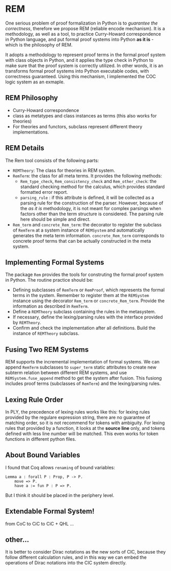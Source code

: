 # REM

One serious problem of proof formalization in Python is to *guarantee the correctness*, therefore we propose REM (reliable encode mechanism). It is a methodology, as well as a tool, to practice Curry-Howard correspondence in Python language, and put formal proof systems into Python **as it is** - which is the philosophy of REM. 

It adopts a methodology to represent proof terms in the formal proof system with class objects in Python, and it applies the type check in Python to make sure that the proof system is correctly utilized. In other words, it is an transforms formal proof systems into Python executable codes, with correctness guaranteed. Using this mechanism, I implemented the COC logic system as an exmaple.

## REM Philosophy
- Curry-Howard correspondence
- class as metatypes and class instances as terms (this also works for theories)
- For theories and functors, subclass represent different theory implementations.
  
  
## REM Details

The Rem tool consists of the following parts:

- `REMTheory`: The class for theories in REM system.
- `RemTerm`: the class for all meta terms. It provides the following methods:
  - `Rem_type_check`, `Rem_consistency_check` and `Rem_other_check`: the standard checking method for the calculus, which provides standard formatted error report.
  - `parsing_rule` : if this attribute is defined, it will be collected as a parsing rule for the construction of the parser. However, because of the _as it is_ methodology, it is not meant for complex parsings when factors other than the term structure is considered. The parsing rule here should be simple and direct.
- `Rem_term` and `concrete_Rem_term`: the decorator to register the subclass of `RemTerm` at a system instance of `REMSystem` and automatically generates the meta term information. `concrete_Rem_term` corresponds to concrete proof terms that can be actually constructed in the meta system.

## Implementing Formal Systems

The package `Rem` provides the tools for construting the formal proof system in Python. The routine practice should be:


- Defining subclasses of `RemTerm` or `RemProof`, which represents the formal terms in the system. Remember to register them at the `REMSystem` instance using the decorator `Rem_term` or `concrete_Rem_term`. Provide the information as described in `RemTerm`.
- Define a `REMTheory` subclass containing the rules in the metasystem.
- If necessary, define the lexing/parsing rules with the interface provided by `REMTheory`.
- Confirm and check the implementation after all definitions. Build the instance of `REMTheory` subclass.

## Fusing Two REM Systems
REM supports the incremental implementation of formal systems. We can append `RemTerm` subclasses to `super_term` static attributes to create new subterm relation between different REM systems, and use `REMSystem.fuse_append` method to get the system after fusion. This fusiong includes proof terms (subclasses of `RemTerm`) and the lexing/parsing rules.

## Lexing Rule Order
In PLY, the precedence of lexing rules works like this: for lexing rules provided by the regulare expression string, there are no guarantee of matching order, so it is not recommend for tokens with ambiguity. For lexing rules that provided by a function, it looks at the **source line** only, and tokens defined with less line number will be matched. This even works for token functions in different python files.


## About Bound Variables
I found that Coq allows ``renaming`` of bound variables:
```Coq
Lemma a : forall P : Prop, P -> P.
    move => P.
    have a := fun P : P => P.
```
But I think it should be placed in the periphery level.


## Extendable Formal System!
from CoC to CiC to CiC + QHL ...


## other...

It is better to consider Dirac notations as the new sorts of CIC, because they follow different calculation rules, and in this way we can embed the operations of Dirac notations into the CIC system directly.
